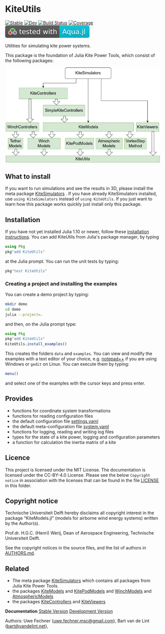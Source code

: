 # KiteUtils

[![Stable](https://img.shields.io/badge/docs-stable-blue.svg)](https://OpenSourceAWE.github.io/KiteUtils.jl/stable)
[![Dev](https://img.shields.io/badge/docs-dev-blue.svg)](https://OpenSourceAWE.github.io/KiteUtils.jl/dev)
[![Build Status](https://github.com/OpenSourceAWE/KiteUtils.jl/actions/workflows/CI.yml/badge.svg?branch=main)](https://github.com/OpenSourceAWE/KiteUtils.jl/actions/workflows/CI.yml?query=branch%3Amain)
[![Coverage](https://codecov.io/gh/OpenSourceAWE/KiteUtils.jl/branch/main/graph/badge.svg)](https://codecov.io/gh/OpenSourceAWE/KiteUtils.jl)
[![Aqua QA](https://raw.githubusercontent.com/JuliaTesting/Aqua.jl/master/badge.svg)](https://github.com/JuliaTesting/Aqua.jl)

Utilities for simulating kite power systems.

This package is the foundation of Julia Kite Power Tools, which consist of the following packages:
<p align="center"><img src="https://github.com/aenarete/WinchModels.jl/blob/main/docs/kite_power_tools.png" width="500" /></p> 

## What to install
If you want to run simulations and see the results in 3D, please install the meta package  [KiteSimulators](https://github.com/aenarete/KiteSimulators.jl) . If you have already KiteSimulators installed, use `using KiteSimulators` instead of `using KiteUtils`.
If you just want to learn how this package works quickly just install only this package.

## Installation
If you have not yet installed Julia 1.10 or newer, follow these [installation instructions](https://ufechner7.github.io/2024/08/09/installing-julia-with-juliaup.html). You can add KiteUtils from  Julia's package manager, by typing 
```julia
using Pkg
pkg"add KiteUtils"
``` 
at the Julia prompt. You can run the unit tests by typing:
```julia
pkg"test KiteUtils"
```

### Creating a project and installing the examples
You can create a demo project by typing:
```bash
mkdir demo
cd demo
julia --project=.
```
and then, on the Julia prompt type:
```julia
using Pkg
pkg"add KiteUtils"
KiteUtils.install_examples()
```
This creates the folders `data` and `examples`. You can view and modify the examples with a text editor of your choice, e.g. [notepad++](https://notepad-plus-plus.org/) if you are using Windows or `gedit` on Linux. You can execute them by typing:
```julia
menu()
```
and select one of the examples with the cursor keys and press enter.

## Provides 
- functions for coordinate system transformations
- functions for reading configuration files
- the default configuration file [settings.yaml](data/settings.yaml)
- the default meta-configuration file [system.yaml](data/system.yaml)
- functions for logging, reading and writing log files
- types for the state of a kite power, logging and configuration parameters
- a function for calculation the inertia matrix of a kite

## Licence
This project is licensed under the MIT License. The documentation is licensed under the CC-BY-4.0 License. Please see the below `Copyright notice` in association with the licenses that can be found in the file [LICENSE](LICENSE) in this folder.

## Copyright notice
Technische Universiteit Delft hereby disclaims all copyright interest in the package “KiteModels.jl” (models for airborne wind energy systems) written by the Author(s).

Prof.dr. H.G.C. (Henri) Werij, Dean of Aerospace Engineering, Technische Universiteit Delft.

See the copyright notices in the source files, and the list of authors in [AUTHORS.md](AUTHORS.md).

## Related
- The meta package [KiteSimulators](https://github.com/aenarete/KiteSimulators.jl) which contains all packages from Julia Kite Power Tools.
- the packages [KiteModels](https://github.com/OpenSourceAWE/KiteModels.jl) and [KitePodModels](https://github.com/aenarete/KitePodModels.jl) and [WinchModels](https://github.com/aenarete/WinchModels.jl) and [AtmosphericModels](https://github.com/aenarete/AtmosphericModels.jl)
- the packages [KiteControllers](https://github.com/aenarete/KiteControllers.jl) and [KiteViewers](https://github.com/aenarete/KiteViewers.jl)

**Documentation** [Stable Version](https://OpenSourceAWE.github.io/KiteUtils.jl/stable) [Development Version](https://OpenSourceAWE.github.io/KiteUtils.jl/dev)

Authors: Uwe Fechner (uwe.fechner.msc@gmail.com), Bart van de Lint (bart@vandelint.net),
